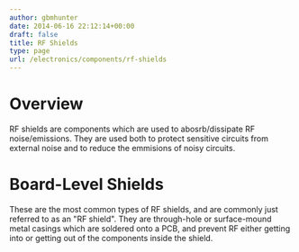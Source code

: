 ```yaml
---
author: gbmhunter
date: 2014-06-16 22:12:14+00:00
draft: false
title: RF Shields
type: page
url: /electronics/components/rf-shields
---
```


# Overview





RF shields are components which are used to abosrb/dissipate RF noise/emissions. They are used both to protect sensitive circuits from external noise and to reduce the emmisions of noisy circuits.





# Board-Level Shields





These are the most common types of RF shields, and are commonly just referred to as an "RF shield". They are through-hole or surface-mound metal casings which are soldered onto a PCB, and prevent RF either getting into or getting out of the components inside the shield.
